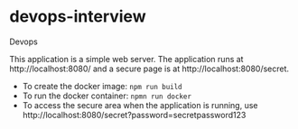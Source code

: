 # devops-interview
Devops 


This application is a simple web server. The application runs at http://localhost:8080/ and a secure page is at http://localhost:8080/secret.

* To create the docker image: `npm run build`
* To run the docker container: `npmn run docker`
* To access the secure area when the application is running, use http://localhost:8080/secret?password=secretpassword123

